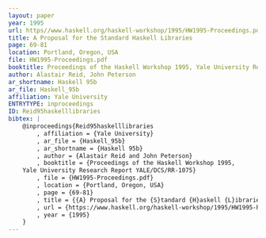 ```yaml
---
layout: paper
year: 1995
url: https//www.haskell.org/haskell-workshop/1995/HW1995-Proceedings.pdf
title: A Proposal for the Standard Haskell Libraries
page: 69-81
location: Portland, Oregon, USA
file: HW1995-Proceedings.pdf
booktitle: Proceedings of the Haskell Workshop 1995, Yale University Research Report YALE/DCS/RR-1075
author: Alastair Reid, John Peterson
ar_shortname: Haskell 95b
ar_file: Haskell_95b
affiliation: Yale University
ENTRYTYPE: inproceedings
ID: Reid95haskelllibraries
bibtex: |
    @inproceedings{Reid95haskelllibraries
        , affiliation = {Yale University}
        , ar_file = {Haskell_95b}
        , ar_shortname = {Haskell 95b}
        , author = {Alastair Reid and John Peterson}
        , booktitle = {Proceedings of the Haskell Workshop 1995,
    Yale University Research Report YALE/DCS/RR-1075}
        , file = {HW1995-Proceedings.pdf}
        , location = {Portland, Oregon, USA}
        , page = {69-81}
        , title = {{A} Proposal for the {S}tandard {H}askell {L}ibraries}
        , url = {https://www.haskell.org/haskell-workshop/1995/HW1995-Proceedings.pdf}
        , year = {1995}
    }
---
```

